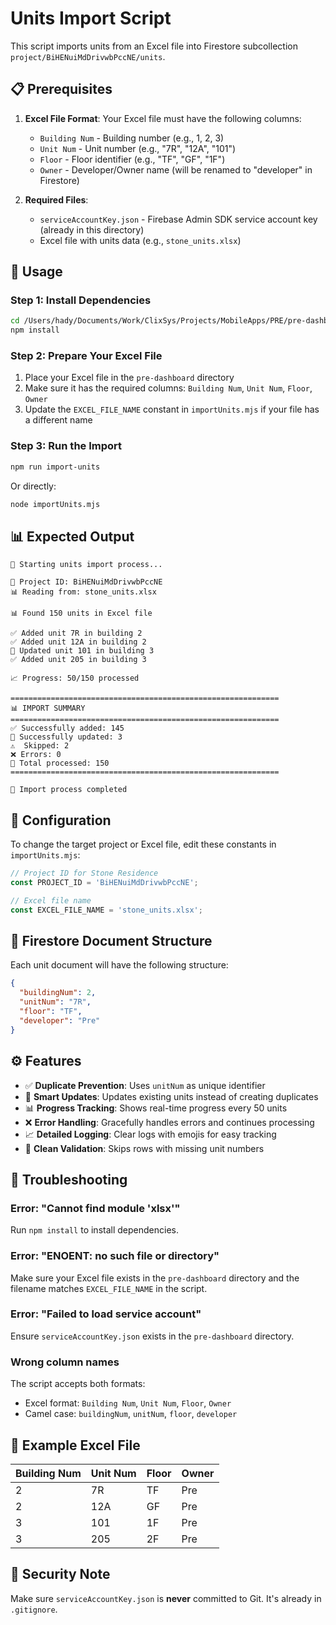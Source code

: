 # Units Import Script

This script imports units from an Excel file into Firestore subcollection `project/BiHENuiMdDrivwbPccNE/units`.

## 📋 Prerequisites

1. **Excel File Format**: Your Excel file must have the following columns:
   - `Building Num` - Building number (e.g., 1, 2, 3)
   - `Unit Num` - Unit number (e.g., "7R", "12A", "101")
   - `Floor` - Floor identifier (e.g., "TF", "GF", "1F")
   - `Owner` - Developer/Owner name (will be renamed to "developer" in Firestore)

2. **Required Files**:
   - `serviceAccountKey.json` - Firebase Admin SDK service account key (already in this directory)
   - Excel file with units data (e.g., `stone_units.xlsx`)

## 🚀 Usage

### Step 1: Install Dependencies

```bash
cd /Users/hady/Documents/Work/ClixSys/Projects/MobileApps/PRE/pre-dashboard
npm install
```

### Step 2: Prepare Your Excel File

1. Place your Excel file in the `pre-dashboard` directory
2. Make sure it has the required columns: `Building Num`, `Unit Num`, `Floor`, `Owner`
3. Update the `EXCEL_FILE_NAME` constant in `importUnits.mjs` if your file has a different name

### Step 3: Run the Import

```bash
npm run import-units
```

Or directly:

```bash
node importUnits.mjs
```

## 📊 Expected Output

```
🚀 Starting units import process...

📁 Project ID: BiHENuiMdDrivwbPccNE
📊 Reading from: stone_units.xlsx

📊 Found 150 units in Excel file

✅ Added unit 7R in building 2
✅ Added unit 12A in building 2
🔁 Updated unit 101 in building 3
✅ Added unit 205 in building 3

📈 Progress: 50/150 processed

============================================================
📊 IMPORT SUMMARY
============================================================
✅ Successfully added: 145
🔁 Successfully updated: 3
⚠️  Skipped: 2
❌ Errors: 0
📁 Total processed: 150
============================================================

🏁 Import process completed
```

## 🔧 Configuration

To change the target project or Excel file, edit these constants in `importUnits.mjs`:

```javascript
// Project ID for Stone Residence
const PROJECT_ID = 'BiHENuiMdDrivwbPccNE';

// Excel file name
const EXCEL_FILE_NAME = 'stone_units.xlsx';
```

## 📝 Firestore Document Structure

Each unit document will have the following structure:

```json
{
  "buildingNum": 2,
  "unitNum": "7R",
  "floor": "TF",
  "developer": "Pre"
}
```

## ⚙️ Features

- ✅ **Duplicate Prevention**: Uses `unitNum` as unique identifier
- 🔁 **Smart Updates**: Updates existing units instead of creating duplicates
- 📊 **Progress Tracking**: Shows real-time progress every 50 units
- ❌ **Error Handling**: Gracefully handles errors and continues processing
- 📈 **Detailed Logging**: Clear logs with emojis for easy tracking
- 🧹 **Clean Validation**: Skips rows with missing unit numbers

## 🐛 Troubleshooting

### Error: "Cannot find module 'xlsx'"
Run `npm install` to install dependencies.

### Error: "ENOENT: no such file or directory"
Make sure your Excel file exists in the `pre-dashboard` directory and the filename matches `EXCEL_FILE_NAME` in the script.

### Error: "Failed to load service account"
Ensure `serviceAccountKey.json` exists in the `pre-dashboard` directory.

### Wrong column names
The script accepts both formats:
- Excel format: `Building Num`, `Unit Num`, `Floor`, `Owner`
- Camel case: `buildingNum`, `unitNum`, `floor`, `developer`

## 📖 Example Excel File

| Building Num | Unit Num | Floor | Owner |
|--------------|----------|-------|-------|
| 2            | 7R       | TF    | Pre   |
| 2            | 12A      | GF    | Pre   |
| 3            | 101      | 1F    | Pre   |
| 3            | 205      | 2F    | Pre   |

## 🔐 Security Note

Make sure `serviceAccountKey.json` is **never** committed to Git. It's already in `.gitignore`.

